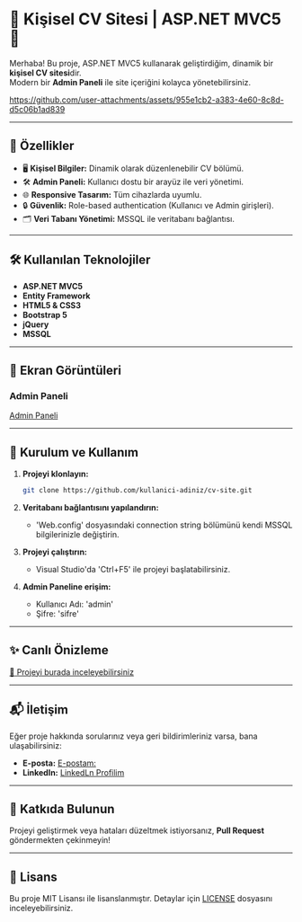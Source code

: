 # 🌟 Kişisel CV Sitesi | ASP.NET MVC5 🌟

Merhaba! Bu proje, ASP.NET MVC5 kullanarak geliştirdiğim, dinamik bir **kişisel CV sitesi**dir.  
Modern bir **Admin Paneli** ile site içeriğini kolayca yönetebilirsiniz.

https://github.com/user-attachments/assets/955e1cb2-a383-4e60-8c8d-d5c06b1ad839

---

## 🚀 **Özellikler**
- 🖥️ **Kişisel Bilgiler:** Dinamik olarak düzenlenebilir CV bölümü.
- 🛠️ **Admin Paneli:** Kullanıcı dostu bir arayüz ile veri yönetimi.
- 🌐 **Responsive Tasarım:** Tüm cihazlarda uyumlu.
- 🔒 **Güvenlik:** Role-based authentication (Kullanıcı ve Admin girişleri).
- 🗂️ **Veri Tabanı Yönetimi:** MSSQL ile veritabanı bağlantısı.

---

## 🛠️ **Kullanılan Teknolojiler**
- **ASP.NET MVC5**  
- **Entity Framework**  
- **HTML5 & CSS3**  
- **Bootstrap 5**  
- **jQuery**  
- **MSSQL**  

---

## 📸 **Ekran Görüntüleri**
### Admin Paneli  
[Admin Paneli]((https://github.com/user-attachments/assets/917f5f28-86f9-4620-af31-e275bd22481b))

---

## 🧩 **Kurulum ve Kullanım**
1. **Projeyi klonlayın:**
    ```bash
    git clone https://github.com/kullanici-adiniz/cv-site.git
    ```
2. **Veritabanı bağlantısını yapılandırın:**
   - 'Web.config' dosyasındaki connection string bölümünü kendi MSSQL bilgilerinizle değiştirin.

3. **Projeyi çalıştırın:**
   - Visual Studio'da 'Ctrl+F5' ile projeyi başlatabilirsiniz.

4. **Admin Paneline erişim:**
   - Kullanıcı Adı: 'admin'
   - Şifre: 'sifre'

---

## ✨ **Canlı Önizleme**
[🔗 Projeyi burada inceleyebilirsiniz](https://github.com/kullanici-adiniz/cv-site)

---

## 📬 **İletişim**
Eğer proje hakkında sorularınız veya geri bildirimleriniz varsa, bana ulaşabilirsiniz:  
- **E-posta:** [E-postam:](emirali19078@gmail.com)  
- **LinkedIn:** [LinkedLn Profilim](https://www.linkedin.com/in/emir-ali-girgin-a190b1201/) 

---

## 🎯 **Katkıda Bulunun**
Projeyi geliştirmek veya hataları düzeltmek istiyorsanız, **Pull Request** göndermekten çekinmeyin!  

---

## 📝 **Lisans**
Bu proje MIT Lisansı ile lisanslanmıştır. Detaylar için [LICENSE](./LICENSE) dosyasını inceleyebilirsiniz.
